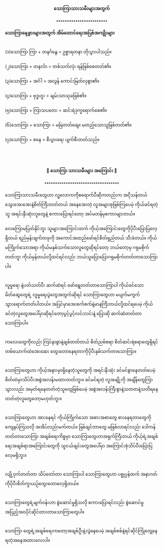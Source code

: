 <h4 style="text-align:center">သောကြာသားသမီးများအတွက်</h4>
<p style="text-align:center">************************</p>

<strong>သောကြာနေ့ဖွားများအတွက် အိမ်ထောင်ရေးအပြစ်အကျိုးများ</strong>
<br><br>

(၁)သောကြာ ကြာ + တနင်္ဂနွေ = ဥစ္စာရတနာ တိုးပွားပါသည်။
<br><br>
(၂)သောကြာ + တနင်္လာ = တစ်သက်လုံး ရန်ဖြစ်စေတတ်၏။
<br><br>
(၃)သောကြာ + အင်္ဂါ = အလွန် ကောင်းမြတ်လှစွာ၏။
<br><br>
(၄)သောကြာ + ဗုဒ္ဓဟူး = ချမ်းသာသုခဖြစ်၏။
<br><br>
(၅)သောကြာ + ကြာသပတေး = ဆင်းရဲဒုက္ခရောက်စေ၏။
<br><br>
(၆)သောကြာ + သောကြာ = မမြဲတတ်ချေ။ မတည့်သောသူဖြစ်တတ်၏။
<br><br>
(၇)သောကြာ + စနေ = စီးပွားရေး ပျက်စီးတတ်သည်။
<br><br>
<br><br>

<h4 style="text-align:center">🐁 သောကြာ သားသမီးများ အကြောင်း 🐁</h4>
<p style="text-align:center">***********************************</p>


သောကြာသားသမီးတွေဟာ လူ့လောကကိုစရောက်ပီဆိုကတည်းက အငိုသန်တယ် သွေးအေးအေးနဲ့စိတ်ကြီးတတ်တယ် အနေအေးတဲ့ လူအများစုဖြစ်ကြပေမဲ့ ကိုယ်ခင်ရတဲ့သူ အရင်းနှီးဆုံးလူတွေနဲ့ စကားပြောရင်တော့ အင်မတန်မှစကားများတယ်။
<br><br>
လေကြောမပြတ်နိုင်ဘူး သူများအကြောင်းထက် ကိုယ့်အကြောင်းတွေကိုပိုပီးပြောပြလေ့ရှိတယ် ရည်မှန်းချက်တခုကို အကောင်အထည်ဖော်ရင်စိတ်ရှည်တယ် သီးခံတယ်။
ကိုယ်မကြိုက်သောအရာ ကိုယ်မနှစ်သက်သောလူတွေဆိုရင်တော့ ဘယ်တော့မှ ဂရုမစိုက်တတ်ဘူး ကိုယ်မှန်တယ်လို့ထင်ရင်လည်း ဘယ်သူပြောပြောဂရုမစိုက်တတ်တာသောကြာပါ။
<br><br>

လူမှုရေး နဲ့ပတ်သတ်ပီး ဆက်ဆံရင် ဖော်ရွေတတ်တာသောကြာပါ ကိုယ်ခင်သောမိတ်ဆွေတွေရဲ့ လူမှုရေးပွဲတွေအတွက်ဆိုရင် သောကြာတွေဟာ မပျက်မကွက်သွားရောက်တတ်ပါတယ်။
အပြင်မှာအေးစက်စက်နဲ့မာနကြီးတယ်လို့ထင်ရပေမဲ့ ကိုယ်ခင်တဲ့လူတွေအပေါ်မှာဆိုရင်တော့ပွင့်ပွင့်လင်းလင်းနဲ့ ပြောဆို ဆက်ဆံတတ်တာသောကြာပါ။
<br><br>

ကလေးတွေကိုလည်း ကြင်နာစွာနဲ့ချစ်တတ်တယ် စိတ်ညစ်စရာ စိတ်ဆင်းရဲစရာတွေရှိရင် တစ်ယောက်ထဲအေးဆေး တွေးတောနေရတာကိုပိုပီးနှစ်သက်တာသောကြာ။
<br><br>

သောကြာတွေဟာ ကိုယ့်အနားမှာရှိနေတဲ့သူတွေကို အရင်းနီးဆုံး ခင်မင်စွာနေတတ်ပေမဲ့ စိတ်ထဲမှာသိပ်ပီးအစွဲအလန်းမထားတတ်ဘူး။
ခင်မင်ရတဲ့ လူအချို့ကို အချိန်တွေကြာသွားလည်း အမှတ်ရနေတတ်တဲ့သူတွေဖြစ်ပေမဲ့ အစွဲအလန်းကြီးစွာနဲ့သတတနဲ့သတိရနေတတ်တဲ့လူတွေတော့မဟုတ်ဘူး။
<br><br>

သောကြာတွေဟာ အားနေရင် ကိုယ်ကြိုက်သော အစားအစာတွေ စားနေရတာတွေကို ကျေနပ်ကြသလို အအိပ်လည်းမက်တယ်။
ဖြစ်ချင်တာတွေ မဖြစ်လာရင်လည်း ဒေါကန်တတ်တာသောကြာ အချစ်ရေးကိစ္စမှာ သောကြာတွေဟာအရှက်ကြီးတယ် ကိုယ့်ရဲ့အချစ်ရေးအချစ်ရာအကြောင်းတွေကို သူငယ်ချင်းတွေအပေါ်မှာ အကြောင်းစုံသိပ်ပီးပြောပြလေ့မရှိဘူး။
<br><br>

လျို့ဝှက်တတ်တာ သိပ်တော်တာ သောကြာပါ သောကြာတွေဟာ ပစ္စုပ္ပန်ထက် အနာဂတ်ကိုပိုပီးစိတ်ကူးယဉ်တွေးတောလေ့ရှိတယ်။
<br><br>

သောကြာတွေရဲ့မျက်ဝန်းဟာ စွဲဆောင်မှုရှိသလို စကားပြောရင်လည်း စွဲဆောင်မှုအပြည့်အဝပိုင်ဆိုင်ထားတာသောကြာတွေပါ။
<br><br>

သောကြာ တွေရဲ့အချစ်ရေးကတော့အချစ်ဦးနဲ့လွဲနေပေမဲ့ အချစ်စစ်နဲ့ရင်ဆိုင်ကြုံတွေ့နေရတဲ့အနေအထားလေးပါ။